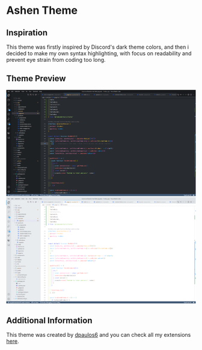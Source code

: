# Ashen Theme

## Inspiration

This theme was firstly inspired by Discord's dark theme colors, and then i decided to make my own syntax highlighting, with focus on readability and prevent eye strain from coding too long.

## Theme Preview

![Ashen Dark](images/ashendark.png)
![Ashen Light](images/ashenlight.png)

## Additional Information

This theme was created by [dpaulos6](https://github.com/dpaulos6/) and you can check all my extensions [here](https://marketplace.visualstudio.com/publishers/dpaulos6/).
